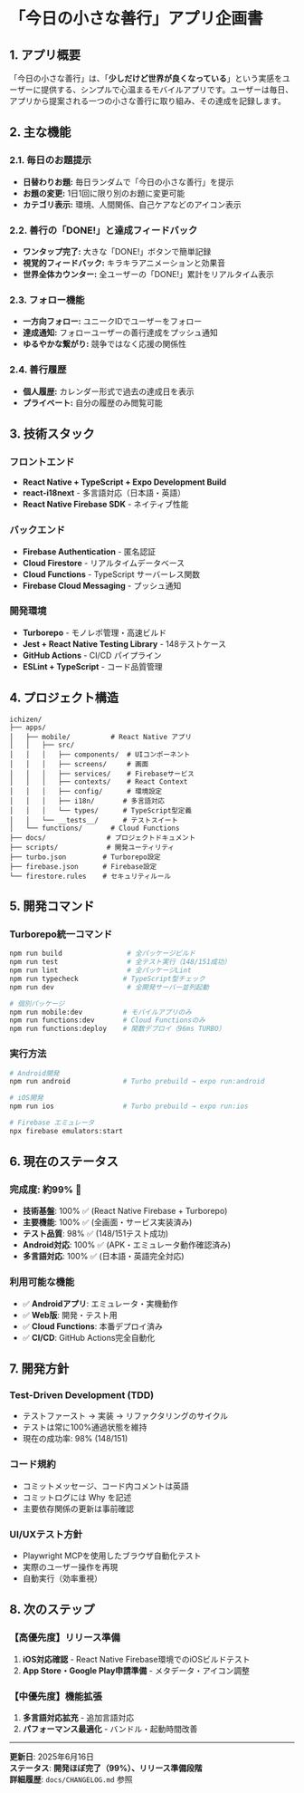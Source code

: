 # 「今日の小さな善行」アプリ企画書

## 1. アプリ概要

「今日の小さな善行」は、「**少しだけど世界が良くなっている**」という実感をユーザーに提供する、シンプルで心温まるモバイルアプリです。ユーザーは毎日、アプリから提案される一つの小さな善行に取り組み、その達成を記録します。

## 2. 主な機能

### 2.1. 毎日のお題提示

- **日替わりお題:** 毎日ランダムで「今日の小さな善行」を提示
- **お題の変更:** 1日1回に限り別のお題に変更可能
- **カテゴリ表示:** 環境、人間関係、自己ケアなどのアイコン表示

### 2.2. 善行の「DONE!」と達成フィードバック

- **ワンタップ完了:** 大きな「DONE!」ボタンで簡単記録
- **視覚的フィードバック:** キラキラアニメーションと効果音
- **世界全体カウンター:** 全ユーザーの「DONE!」累計をリアルタイム表示

### 2.3. フォロー機能

- **一方向フォロー:** ユニークIDでユーザーをフォロー
- **達成通知:** フォローユーザーの善行達成をプッシュ通知
- **ゆるやかな繋がり:** 競争ではなく応援の関係性

### 2.4. 善行履歴

- **個人履歴:** カレンダー形式で過去の達成日を表示
- **プライベート:** 自分の履歴のみ閲覧可能

## 3. 技術スタック

### フロントエンド

- **React Native + TypeScript + Expo Development Build**
- **react-i18next** - 多言語対応（日本語・英語）
- **React Native Firebase SDK** - ネイティブ性能

### バックエンド

- **Firebase Authentication** - 匿名認証
- **Cloud Firestore** - リアルタイムデータベース
- **Cloud Functions** - TypeScript サーバーレス関数
- **Firebase Cloud Messaging** - プッシュ通知

### 開発環境

- **Turborepo** - モノレポ管理・高速ビルド
- **Jest + React Native Testing Library** - 148テストケース
- **GitHub Actions** - CI/CD パイプライン
- **ESLint + TypeScript** - コード品質管理

## 4. プロジェクト構造

```
ichizen/
├── apps/
│   ├── mobile/          # React Native アプリ
│   │   ├── src/
│   │   │   ├── components/  # UIコンポーネント
│   │   │   ├── screens/     # 画面
│   │   │   ├── services/    # Firebaseサービス
│   │   │   ├── contexts/    # React Context
│   │   │   ├── config/      # 環境設定
│   │   │   ├── i18n/       # 多言語対応
│   │   │   └── types/      # TypeScript型定義
│   │   └── __tests__/      # テストスイート
│   └── functions/       # Cloud Functions
├── docs/               # プロジェクトドキュメント
├── scripts/            # 開発ユーティリティ
├── turbo.json         # Turborepo設定
├── firebase.json      # Firebase設定
└── firestore.rules    # セキュリティルール
```

## 5. 開発コマンド

### Turborepo統一コマンド

```bash
npm run build                # 全パッケージビルド
npm run test                 # 全テスト実行（148/151成功）
npm run lint                 # 全パッケージLint
npm run typecheck           # TypeScript型チェック
npm run dev                  # 全開発サーバー並列起動

# 個別パッケージ
npm run mobile:dev          # モバイルアプリのみ
npm run functions:dev       # Cloud Functionsのみ
npm run functions:deploy    # 関数デプロイ（96ms TURBO）
```

### 実行方法

```bash
# Android開発
npm run android             # Turbo prebuild → expo run:android

# iOS開発
npm run ios                 # Turbo prebuild → expo run:ios

# Firebase エミュレータ
npx firebase emulators:start
```

## 6. 現在のステータス

### 完成度: **約99%** 🎉

- **技術基盤**: 100% ✅ (React Native Firebase + Turborepo)
- **主要機能**: 100% ✅ (全画面・サービス実装済み)
- **テスト品質**: 98% ✅ (148/151テスト成功)
- **Android対応**: 100% ✅ (APK・エミュレータ動作確認済み)
- **多言語対応**: 100% ✅ (日本語・英語完全対応)

### 利用可能な機能

- ✅ **Androidアプリ**: エミュレータ・実機動作
- ✅ **Web版**: 開発・テスト用
- ✅ **Cloud Functions**: 本番デプロイ済み
- ✅ **CI/CD**: GitHub Actions完全自動化

## 7. 開発方針

### Test-Driven Development (TDD)

- テストファースト → 実装 → リファクタリングのサイクル
- テストは常に100%通過状態を維持
- 現在の成功率: 98% (148/151)

### コード規約

- コミットメッセージ、コード内コメントは英語
- コミットログには Why を記述
- 主要依存関係の更新は事前確認

### UI/UXテスト方針

- Playwright MCPを使用したブラウザ自動化テスト
- 実際のユーザー操作を再現
- 自動実行（効率重視）

## 8. 次のステップ

### 【高優先度】リリース準備

1. **iOS対応確認** - React Native Firebase環境でのiOSビルドテスト
2. **App Store・Google Play申請準備** - メタデータ・アイコン調整

### 【中優先度】機能拡張

1. **多言語対応拡充** - 追加言語対応
2. **パフォーマンス最適化** - バンドル・起動時間改善

---

**更新日**: 2025年6月16日  
**ステータス**: **開発ほぼ完了（99%）、リリース準備段階**  
**詳細履歴**: `docs/CHANGELOG.md` 参照

